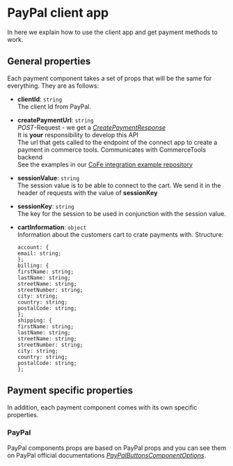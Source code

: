 # PayPal client app

In here we explain how to use the client app and get payment methods to work.

## General properties

Each payment component takes a set of props that will be the same for everything. They are as follows:

- **clientId**: `string`  
  The client Id from PayPal.
- **createPaymentUrl**: `string`  
  _POST_-Request - we get a [_CreatePaymentResponse_](src/types/index.ts)  
  It is **your** responsibility to develop this API  
  The url that gets called to the endpoint of the connect app to create a payment in commerce tools. Communicates with CommerceTools backend  
  See the examples in our [CoFe integration example repository]()
- **sessionValue**: `string`  
  The session value is to be able to connect to the cart. We send it in the header of requests with the value of **sessionKey**
- **sessionKey**: `string`  
  The key for the session to be used in conjunction with the session value.
- **cartInformation**: `object`  
  Information about the customers cart to crate payments with.
  Structure:

  ```
  account: {
  email: string;
  };
  billing: {
  firstName: string;
  lastName: string;
  streetName: string;
  streetNumber: string;
  city: string;
  country: string;
  postalCode: string;
  };
  shipping: {
  firstName: string;
  lastName: string;
  streetName: string;
  streetNumber: string;
  city: string;
  country: string;
  postalCode: string;
  };
  ```

## Payment specific properties

In addition, each payment component comes with its own specific properties.

### PayPal

PayPal components props are based on PayPal props and you can see them on PayPal official documentations [_PayPalButtonsComponentOptions_](https://developer.paypal.com/sdk/js/reference/#buttons).
